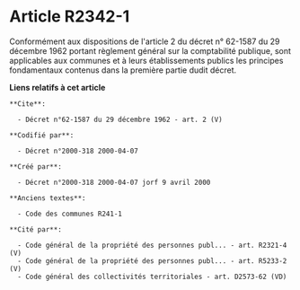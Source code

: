 # Article R2342-1

Conformément aux dispositions de l'article 2 du décret n° 62-1587 du 29 décembre 1962 portant règlement général sur la
comptabilité publique, sont applicables aux communes et à leurs établissements publics les principes fondamentaux contenus
dans la première partie dudit décret.

**Liens relatifs à cet article**

	**Cite**:

	  - Décret n°62-1587 du 29 décembre 1962 - art. 2 (V)

	**Codifié par**:

	  - Décret n°2000-318 2000-04-07

	**Créé par**:

	  - Décret n°2000-318 2000-04-07 jorf 9 avril 2000

	**Anciens textes**:

	  - Code des communes R241-1

	**Cité par**:

	  - Code général de la propriété des personnes publ... - art. R2321-4 (V)
	  - Code général de la propriété des personnes publ... - art. R5233-2 (V)
	  - Code général des collectivités territoriales - art. D2573-62 (VD)
